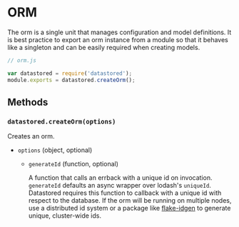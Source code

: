ORM
===

The orm is a single unit that manages configuration and model definitions. It is best practice to export an orm instance from a module so that it behaves like a singleton and can be easily required when creating models.

```js
// orm.js

var datastored = require('datastored');
module.exports = datastored.createOrm();
```

## Methods

### `datastored.createOrm(options)`

Creates an orm.

- `options` (object, optional)

  - `generateId` (function, optional)

    A function that calls an errback with a unique id on invocation. `generateId` defaults an async wrapper over lodash's `uniqueId`. Datastored requires this function to callback with a unique id with respect to the database. If the orm will be running on multiple nodes, use a distributed id system or a package like [flake-idgen](https://github.com/T-PWK/flake-idgen) to generate unique, cluster-wide ids.
